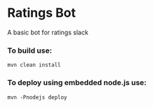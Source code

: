   Ratings Bot
==============================

A basic bot for ratings slack


### To build use:

    mvn clean install

### To deploy using embedded node.js use:

    mvn -Pnodejs deploy

